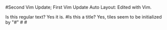 #Second Vim Update; First Vim Update Auto Layout: Edited with Vim.



Is this regular text?
Yes it is.
#Is this a title?
Yes, tiles seem to be initialized by "#" \# #
